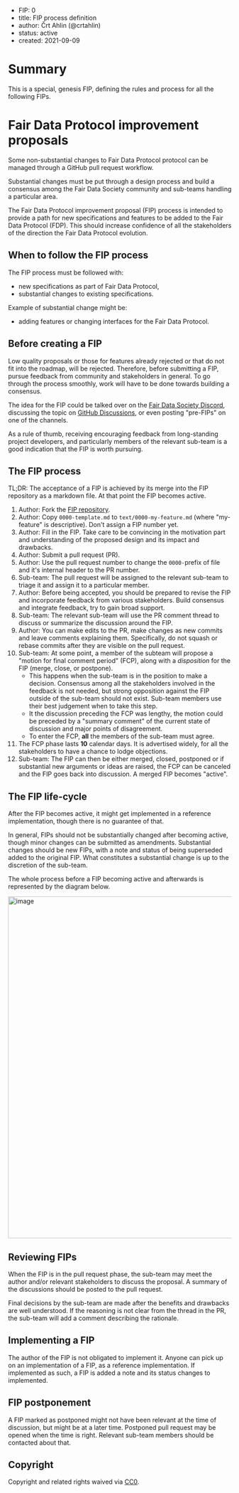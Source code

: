- FIP: 0
- title: FIP process definition
- author: Črt Ahlin (@crtahlin)
- status: active
- created: 2021-09-09

# Summary

This is a special, genesis FIP, defining the rules and process for all the following FIPs.


# Fair Data Protocol improvement proposals

Some non-substantial changes to Fair Data Protocol protocol can be managed through a GitHub pull request workflow.

Substantial changes must be put through a design process and build a consensus among the Fair Data Society community and sub-teams handling a particular area.

The Fair Data Protocol improvement proposal (FIP) process is intended to provide a path for new specifications and features to be added to the Fair Data Protocol (FDP). This should increase confidence of all the stakeholders of the direction the Fair Data Protocol evolution.


## When to follow the FIP process

The FIP process must be followed with:

- new specifications as part of Fair Data Protocol,
- substantial changes to existing specifications.

Example of substantial change might be:

- adding features or changing interfaces for the Fair Data Protocol.


## Before creating a FIP

Low quality proposals or those for features already rejected or that do not fit into the roadmap, will be rejected. Therefore, before submitting a FIP, pursue feedback from community and stakeholders in general. To go through the process smoothly, work will have to be done towards building a consensus.

The idea for the FIP could be talked over on the [Fair Data Society Discord](https://discord.gg/KrVTmahcUA), discussing the topic on [GitHub Discussions](https://github.com/fairDataSociety/fds-rfcs/discussions), or even posting "pre-FIPs" on one of the channels.

As a rule of thumb, receiving encouraging feedback from long-standing project developers, and particularly members of the relevant sub-team is a good indication that the FIP is worth pursuing.


## The FIP process

TL;DR: The acceptance of a FIP is achieved by its merge into the FIP repository as a markdown file. At that point the FIP becomes active.

1. Author: Fork the [FIP repository](https://github.com/fairDataSociety/fds-rfcs/).
2. Author: Copy `0000-template.md` to `text/0000-my-feature.md` (where "my-feature" is descriptive). Don't assign a FIP number yet.
3. Author: Fill in the FIP. Take care to be convincing in the motivation part and  understanding of the proposed design and its impact and drawbacks.
4. Author: Submit a pull request (PR).
5. Author: Use the pull request number to change the `0000-`prefix of file and it's internal header to the PR number.
6. Sub-team: The pull request will be assigned to the relevant sub-team to triage it and assign it to a particular member.
7. Author: Before being accepted, you should be prepared to revise the FIP and incorporate feedback from various stakeholders. Build consensus and integrate feedback, try to gain broad support.
8. Sub-team: The relevant sub-team will use the PR comment thread to discuss or summarize the discussion around the FIP.
9. Author: You can make edits to the PR, make changes as new commits and leave comments explaining them. Specifically, do not squash or rebase commits after they are visible on the pull request.
10. Sub-team: At some point, a member of the subteam will propose a "motion for final comment period" (FCP), along with a *disposition* for the FIP (merge, close, or postpone).
    - This happens when the sub-team is in the position to make a decision. Consensus among all the stakeholders involved in the feedback is not needed, but strong opposition against the FIP outside of the sub-team should not exist. Sub-team members use their best judgement when to take this step.
    - It the discussion preceding the FCP was lengthy, the motion could be preceded by a "summary comment" of the current state of discussion and major points of disagreement.
    - To enter the FCP, **all** the members of the sub-team must agree.
11. The FCP phase lasts **10** calendar days. It is advertised widely, for all the stakeholders to have a chance to lodge objections.
12. Sub-team: The FIP can then be either merged, closed, postponed or if substantial new arguments or ideas are raised, the FCP can be canceled and the FIP goes back into discussion. A merged FIP becomes "active".


## The FIP life-cycle

After the FIP becomes active, it might get implemented in a reference implementation, though there is no guarantee of that.

In general, FIPs should not be substantially changed after becoming active, though minor changes can be submitted as amendments. Substantial changes should be new FIPs, with a note and status of being superseded added to the original FIP. What constitutes a substantial change is up to the discretion of the sub-team.

The whole process before a FIP becoming active and afterwards is represented by the diagram below.

<img width="769" alt="image" src="https://user-images.githubusercontent.com/1554520/140074959-f2860de5-cccb-45e0-853f-905ff4a40a75.png">


## Reviewing FIPs

When the FIP is in the pull request phase, the sub-team may meet the author and/or relevant stakeholders to discuss the proposal. A summary of the discussions should be posted to the pull request.

Final decisions by the sub-team are made after the benefits and drawbacks are well understood. If the reasoning is not clear from the thread in the PR, the sub-team will add a comment describing the rationale.


## Implementing a FIP

The author of the FIP is not obligated to implement it. Anyone can pick up on an implementation of a FIP, as a reference implementation. If implemented as such, a FIP is added a note and its status changes to implemented.


## FIP postponement

A FIP marked as postponed might not have been relevant at the time of discussion, but might be at a later time. Postponed pull request may be opened when the time is right. Relevant sub-team members should be contacted about that.


## Copyright

Copyright and related rights waived via [CC0](https://creativecommons.org/publicdomain/zero/1.0/).
